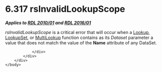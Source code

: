 <html dir="LTR" xmlns:mshelp="http://msdn.microsoft.com/mshelp" xmlns:ddue="http://ddue.schemas.microsoft.com/authoring/2003/5" xmlns:xlink="http://www.w3.org/1999/xlink" xmlns:tool="http://www.microsoft.com/tooltip">
    <head>
        <meta http-equiv="Content-Type" content="text/html; CHARSET=utf-8"></meta>
        <meta name="save" content="history"></meta>
        <title>6.317 rsInvalidLookupScope</title>
        <xml>
            <mshelp:toctitle title="6.317 rsInvalidLookupScope"></mshelp:toctitle>
            <mshelp:rltitle title="[MS-RDL]: rsInvalidLookupScope"></mshelp:rltitle>
            <mshelp:keyword index="A" term="a4676831-11a3-4389-a0c7-a91af0eb20db"></mshelp:keyword>
            <mshelp:attr name="DCSext.ContentType" value="open specification"></mshelp:attr>
            <mshelp:attr name="AssetID" value="a4676831-11a3-4389-a0c7-a91af0eb20db"></mshelp:attr>
            <mshelp:attr name="TopicType" value="kbRef"></mshelp:attr>
            <mshelp:attr name="DCSext.Title" value="[MS-RDL]: rsInvalidLookupScope" />
        </xml>
    </head>
    <body>
        <div id="header">
            <h1 class="heading">6.317 rsInvalidLookupScope</h1>
        </div>
        <div id="mainSection">
            <div id="mainBody">
                <div id="allHistory" class="saveHistory"></div>
                <div id="sectionSection0" class="section" name="collapseableSection">
                    

<p><b><i>Applies to </i></b><a href="3428e690-a348-4ec7-8a6a-8efb42d2cdee.html"><b><i>RDL 2010/01</i></b></a><b><i>
and </i></b><a href="52ce3983-2bfc-4e72-9359-42aaf5fe4509.html"><b><i>RDL 2016/01</i></b></a></p>

<p><i>rsInvalidLookupScope</i> is a critical error that will
occur when a <a href="f7cfa0a3-695f-496c-ac72-e4f865e2803a.html">Lookup</a>, <a href="def44c38-e9cc-449b-87fc-72a95ef1c8fb.html">LookupSet</a>, or <a href="5b2699f6-8b46-40d7-9a92-0d23132d3d08.html">MultiLookup</a> function
contains as its <i>Dataset</i> parameter a value that does not match the value
of the <b>Name</b> attribute of any <mshelp:link keywords="1d77dbe6-7c41-4b73-a7cd-42864eca180b" tabindex="0">DataSet</mshelp:link>.</p>


                </div>
            </div>
        </div>
    </body>
</html>